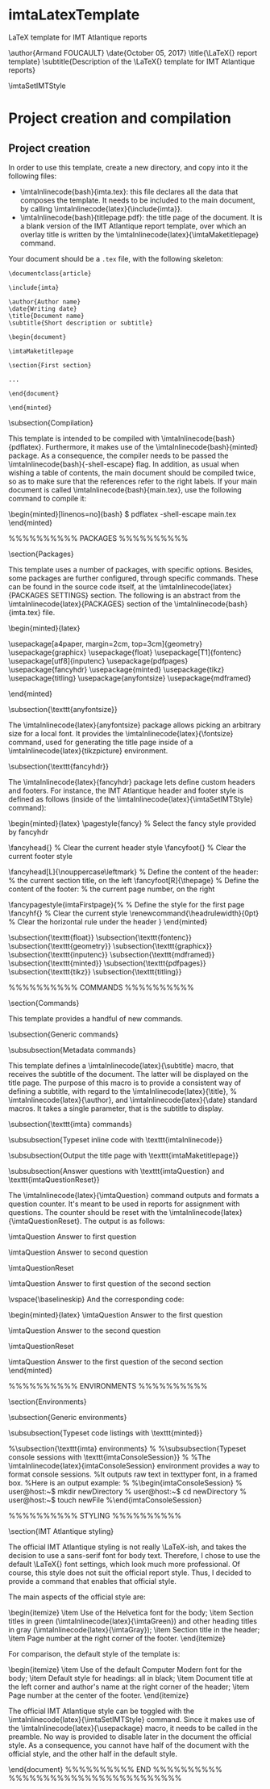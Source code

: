 # imtaLatexTemplate
LaTeX template for IMT Atlantique reports

\author{Armand FOUCAULT}
\date{October 05, 2017}
\title{\LaTeX{} report template}
\subtitle{Description of the \LaTeX{} template for IMT Atlantique reports}

\imtaSetIMTStyle


# Project creation and compilation

## Project creation

In order to use this template, create a new directory, and copy into it the following files:

- \imtaInlinecode{bash}{imta.tex}: this file declares all the data that composes the template.
  It needs to be included to the main document, by calling \imtaInlinecode{latex}{\include{imta}}.
- \imtaInlinecode{bash}{titlepage.pdf}: the title page of the document.
  It is a blank version of the IMT Atlantique report template, over which an overlay title is written
  by the \imtaInlinecode{latex}{\imtaMaketitlepage} command.

Your document should be a `.tex` file, with the following skeleton:

    \documentclass{article}
    
    \include{imta}
    
    \author{Author name}
    \date{Writing date}
    \title{Document name}
    \subtitle{Short description or subtitle}
    
    \begin{document}
    
    \imtaMaketitlepage
    
    \section{First section}
    
    ...
    
    \end{document}
    
    \end{minted}


\subsection{Compilation}

This template is intended to be compiled with \imtaInlinecode{bash}{pdflatex}.
Furthermore, it makes use of the \imtaInlinecode{bash}{minted} package.
As a consequence, the compiler needs to be passed the \imtaInlinecode{bash}{-shell-escape} flag.
In addition, as usual when wishing a table of contents, the main document should be compiled twice, so as to make sure that the references refer to the right labels.
If your main document is called \imtaInlinecode{bash}{main.tex}, use the following command to compile it:

\begin{minted}[linenos=no]{bash}
$ pdflatex -shell-escape main.tex
\end{minted}



%%%%%%%%%% PACKAGES %%%%%%%%%% 

\section{Packages}

This template uses a number of packages, with specific options.
Besides, some packages are further configured, through specific commands.
These can be found in the source code itself, at the \imtaInlinecode{latex}{PACKAGES SETTINGS} section.
The following is an abstract from the \imtaInlinecode{latex}{PACKAGES} section of the \imtaInlinecode{bash}{imta.tex} file.

\begin{minted}{latex}

\usepackage[a4paper, margin=2cm, top=3cm]{geometry}
\usepackage{graphicx}
\usepackage{float}
\usepackage[T1]{fontenc}
\usepackage[utf8]{inputenc}
\usepackage{pdfpages}
\usepackage{fancyhdr}
\usepackage{minted}
\usepackage{tikz}
\usepackage{titling}
\usepackage{anyfontsize}
\usepackage{mdframed}

\end{minted}

\subsection{\texttt{anyfontsize}}

The \imtaInlinecode{latex}{anyfontsize} package allows picking an arbitrary size for a local font.
It provides the \imtaInlinecode{latex}{\fontsize} command, used for generating the title page inside of a \imtaInlinecode{latex}{tikzpicture} environment.

\subsection{\texttt{fancyhdr}}

The \imtaInlinecode{latex}{fancyhdr} package lets define custom headers and footers.
For instance, the IMT Atlantique header and footer style is defined as follows (inside of the \imtaInlinecode{latex}{\imtaSetIMTStyle} command):

\begin{minted}{latex}
\pagestyle{fancy}                       % Select the fancy style provided by fancyhdr

\fancyhead{}                            % Clear the current header style
\fancyfoot{}                            % Clear the current footer style

\fancyhead[L]{\nouppercase\leftmark}    % Define the content of the header:
                                        %     the current section title, on the left
\fancyfoot[R]{\thepage}                 % Define the content of the footer:
                                        %     the current page number, on the right

\fancypagestyle{imtaFirstpage}{%        % Define the style for the first page
    \fancyhf{}                          % Clear the current style
    \renewcommand{\headrulewidth}{0pt}  % Clear the horizontal rule under the header
}
\end{minted}

\subsection{\texttt{float}}
\subsection{\texttt{fontenc}}
\subsection{\texttt{geometry}}
\subsection{\texttt{graphicx}}
\subsection{\texttt{inputenc}}
\subsection{\texttt{mdframed}}
\subsection{\texttt{minted}}
\subsection{\texttt{pdfpages}}
\subsection{\texttt{tikz}}
\subsection{\texttt{titling}}



%%%%%%%%%% COMMANDS %%%%%%%%%% 

\section{Commands}

This template provides a handful of new commands.

\subsection{Generic commands}

\subsubsection{Metadata commands}

This template defines a \imtaInlinecode{latex}{\subtitle} macro, that receives the subtitle of the document.
The latter will be displayed on the title page.
The purpose of this macro is to provide a consistent way of defining a subtitle, with regard to the \imtaInlinecode{latex}{\title}, %
\imtaInlinecode{latex}{\author}, and \imtaInlinecode{latex}{\date} standard macros.
It takes a single parameter, that is the subtitle to display.

\subsection{\texttt{imta} commands}

\subsubsection{Typeset inline code with \texttt{imtaInlinecode}}

\subsubsection{Output the title page with \texttt{imtaMaketitlepage}}

\subsubsection{Answer questions with \texttt{imtaQuestion} and \texttt{imtaQuestionReset}}

The \imtaInlinecode{latex}{\imtaQuestion} command outputs and formats a question counter.
It's meant to be used in reports for assignment with questions.
The counter should be reset with the \imtaInlinecode{latex}{\imtaQuestionReset}.
The output is as follows:

\imtaQuestion
Answer to first question

\imtaQuestion
Answer to second question

\imtaQuestionReset

\imtaQuestion
Answer to first question of the second section

\vspace{\baselineskip}
And the corresponding code:

\begin{minted}{latex}
\imtaQuestion
Answer to the first question

\imtaQuestion
Answer to the second question

\imtaQuestionReset

\imtaQuestion
Answer to the first question of the second section
\end{minted}



%%%%%%%%%% ENVIRONMENTS %%%%%%%%%% 

\section{Environments}

\subsection{Generic environments}

\subsubsection{Typeset code listings with \texttt{minted}}

%\subsection{\texttt{imta} environments}
%
%\subsubsection{Typeset console sessions with \texttt{imtaConsoleSession}}
%
%The \imtaInlinecode{latex}{imtaConsoleSession} environment provides a way to format console sessions.
%It outputs raw text in texttyper font, in a framed box.
%Here is an output example:
%
%\begin{imtaConsoleSession}
%    user@host:~$ mkdir newDirectory
%    user@host:~$ cd newDirectory
%    user@host:~$ touch newFile
%\end{imtaConsoleSession}



%%%%%%%%%% STYLING %%%%%%%%%% 

\section{IMT Atlantique styling}

The official IMT Atlantique styling is not really \LaTeX-ish, and takes the decision to use a sans-serif font for body text.
Therefore, I chose to use the default \LaTeX{} font settings, which look much more professional.
Of course, this style does not suit the official report style.
Thus, I decided to provide a command that enables that official style.

The main aspects of the official style are:

\begin{itemize}
    \item Use of the Helvetica font for the body;
    \item Section titles in green (\imtaInlinecode{latex}{\imtaGreen}) and other heading titles in gray (\imtaInlinecode{latex}{\imtaGray});
    \item Section title in the header;
    \item Page number at the right corner of the footer.
\end{itemize}

For comparison, the default style of the template is:

\begin{itemize}
    \item Use of the default Computer Modern font for the body;
    \item Default style for headings: all in black;
    \item Document title at the left corner and author's name at the right corner of the header;
    \item Page number at the center of the footer.
\end{itemize}

The official IMT Atlantique style can be toggled with the \imtaInlinecode{latex}{\imtaSetIMTStyle} command.
Since it makes use of the \imtaInlinecode{latex}{\usepackage} macro, it needs to be called in the preamble.
No way is provided to disable later in the document the official style.
As a consequence, you cannot have half of the document with the official style, and the other half in the default style.


\end{document}
%%%%%%%%%% END %%%%%%%%%% 
%%%%%%%%%%%%%%%%%%%%%%%%% 

